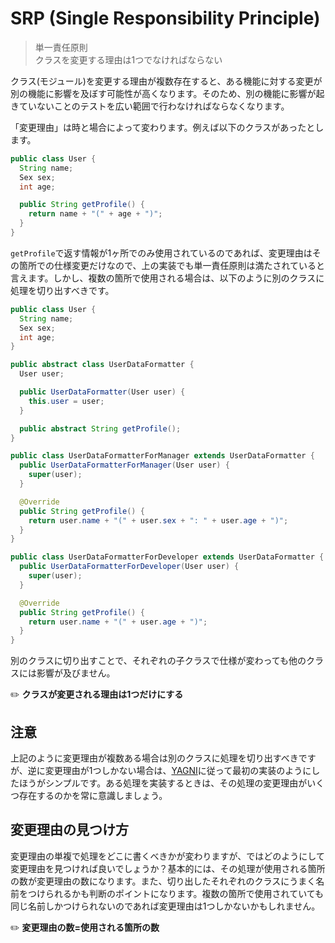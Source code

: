 # SRP (Single Responsibility Principle)
> 単一責任原則  
> クラスを変更する理由は1つでなければならない

クラス(モジュール)を変更する理由が複数存在すると、ある機能に対する変更が別の機能に影響を及ぼす可能性が高くなります。そのため、別の機能に影響が起きていないことのテストを広い範囲で行わなければならなくなります。

「変更理由」は時と場合によって変わります。例えば以下のクラスがあったとします。

```java
public class User {
  String name;
  Sex sex;
  int age;

  public String getProfile() {
    return name + "(" + age + ")";
  }
}
```

`getProfile`で返す情報が1ヶ所でのみ使用されているのであれば、変更理由はその箇所での仕様変更だけなので、上の実装でも単一責任原則は満たされていると言えます。しかし、複数の箇所で使用される場合は、以下のように別のクラスに処理を切り出すべきです。

```java
public class User {
  String name;
  Sex sex;
  int age;
}

public abstract class UserDataFormatter {
  User user;

  public UserDataFormatter(User user) {
    this.user = user;
  }

  public abstract String getProfile();
}

public class UserDataFormatterForManager extends UserDataFormatter {
  public UserDataFormatterForManager(User user) {
    super(user);
  }

  @Override
  public String getProfile() {
    return user.name + "(" + user.sex + ": " + user.age + ")";
  }
}

public class UserDataFormatterForDeveloper extends UserDataFormatter {
  public UserDataFormatterForDeveloper(User user) {
    super(user);
  }

  @Override
  public String getProfile() {
    return user.name + "(" + user.age + ")";
  }
}
```

別のクラスに切り出すことで、それぞれの子クラスで仕様が変わっても他のクラスには影響が及びません。

:pencil2: **クラスが変更される理由は1つだけにする**

## 注意
上記のように変更理由が複数ある場合は別のクラスに処理を切り出すべきですが、逆に変更理由が1つしかない場合は、[YAGNI](YAGNI.md)に従って最初の実装のようにしたほうがシンプルです。ある処理を実装するときは、その処理の変更理由がいくつ存在するのかを常に意識しましょう。

## 変更理由の見つけ方
変更理由の単複で処理をどこに書くべきかが変わりますが、ではどのようにして変更理由を見つければ良いでしょうか？基本的には、その処理が使用される箇所の数が変更理由の数になります。また、切り出したそれぞれのクラスにうまく名前をつけられるかも判断のポイントになります。複数の箇所で使用されていても同じ名前しかつけられないのであれば変更理由は1つしかないかもしれません。

:pencil2: **変更理由の数=使用される箇所の数**
